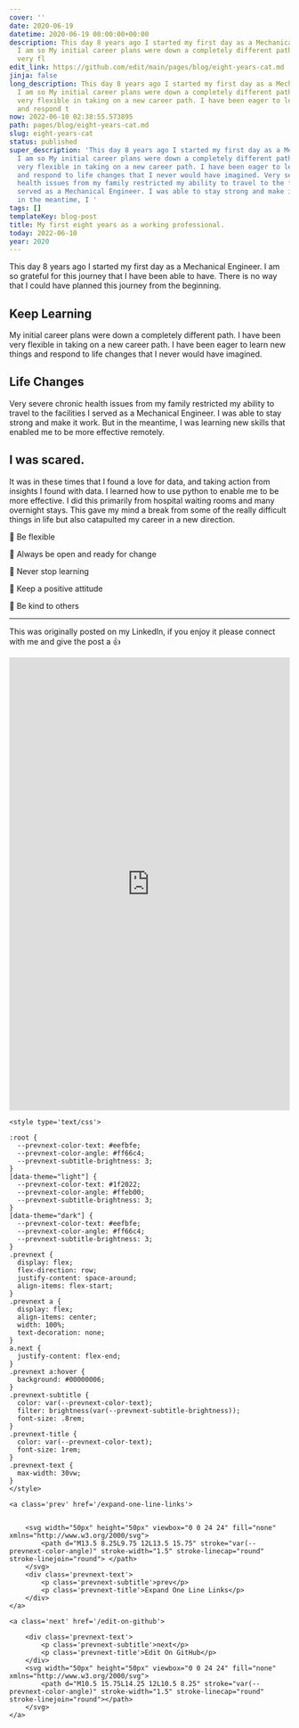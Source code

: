 ```yaml
---
cover: ''
date: 2020-06-19
datetime: 2020-06-19 00:00:00+00:00
description: This day 8 years ago I started my first day as a Mechanical Engineer.
  I am so My initial career plans were down a completely different path. I have been
  very fl
edit_link: https://github.com/edit/main/pages/blog/eight-years-cat.md
jinja: false
long_description: This day 8 years ago I started my first day as a Mechanical Engineer.
  I am so My initial career plans were down a completely different path. I have been
  very flexible in taking on a new career path. I have been eager to learn new things
  and respond t
now: 2022-06-10 02:38:55.573895
path: pages/blog/eight-years-cat.md
slug: eight-years-cat
status: published
super_description: 'This day 8 years ago I started my first day as a Mechanical Engineer.
  I am so My initial career plans were down a completely different path. I have been
  very flexible in taking on a new career path. I have been eager to learn new things
  and respond to life changes that I never would have imagined. Very severe chronic
  health issues from my family restricted my ability to travel to the facilities I
  served as a Mechanical Engineer. I was able to stay strong and make it work. But
  in the meantime, I '
tags: []
templateKey: blog-post
title: My first eight years as a working professional.
today: 2022-06-10
year: 2020
---
```


This day 8 years ago I started my first day as a Mechanical Engineer. I am so
grateful for this journey that I have been able to have. There is no way that I
could have planned this journey from the beginning.

## Keep Learning

My initial career plans were down a completely different path. I have been very flexible in taking on a new career path. I have been eager to learn new things and respond to life changes that I never would have imagined.

## Life Changes

Very severe chronic health issues from my family restricted my ability to travel to the facilities I served as a Mechanical Engineer. I was able to stay strong and make it work. But in the meantime, I was learning new skills that enabled me to be more effective remotely.

## I was scared.

It was in these times that I found a love for data, and taking action from insights I found with data. I learned how to use python to enable me to be more effective. I did this primarily from hospital waiting rooms and many overnight stays. This gave my mind a break from some of the really difficult things in life but also catapulted my career in a new direction.


🔼 Be flexible

🔼 Always be open and ready for change

🔼 Never stop learning

🔼 Keep a positive attitude

🔼 Be kind to others

---

This was originally posted on my LinkedIn, if you enjoy it please connect with me and give the post a 👍

<iframe src="https://www.linkedin.com/embed/feed/update/urn:li:share:6679445409351393280" height="813" width="504" frameborder="0" allowfullscreen="" title="Embedded post"></iframe>
<div class='prevnext'>

    <style type='text/css'>

    :root {
      --prevnext-color-text: #eefbfe;
      --prevnext-color-angle: #ff66c4;
      --prevnext-subtitle-brightness: 3;
    }
    [data-theme="light"] {
      --prevnext-color-text: #1f2022;
      --prevnext-color-angle: #ffeb00;
      --prevnext-subtitle-brightness: 3;
    }
    [data-theme="dark"] {
      --prevnext-color-text: #eefbfe;
      --prevnext-color-angle: #ff66c4;
      --prevnext-subtitle-brightness: 3;
    }
    .prevnext {
      display: flex;
      flex-direction: row;
      justify-content: space-around;
      align-items: flex-start;
    }
    .prevnext a {
      display: flex;
      align-items: center;
      width: 100%;
      text-decoration: none;
    }
    a.next {
      justify-content: flex-end;
    }
    .prevnext a:hover {
      background: #00000006;
    }
    .prevnext-subtitle {
      color: var(--prevnext-color-text);
      filter: brightness(var(--prevnext-subtitle-brightness));
      font-size: .8rem;
    }
    .prevnext-title {
      color: var(--prevnext-color-text);
      font-size: 1rem;
    }
    .prevnext-text {
      max-width: 30vw;
    }
    </style>
    
    <a class='prev' href='/expand-one-line-links'>
    

        <svg width="50px" height="50px" viewbox="0 0 24 24" fill="none" xmlns="http://www.w3.org/2000/svg">
            <path d="M13.5 8.25L9.75 12L13.5 15.75" stroke="var(--prevnext-color-angle)" stroke-width="1.5" stroke-linecap="round" stroke-linejoin="round"> </path>
        </svg>
        <div class='prevnext-text'>
            <p class='prevnext-subtitle'>prev</p>
            <p class='prevnext-title'>Expand One Line Links</p>
        </div>
    </a>
    
    <a class='next' href='/edit-on-github'>
    
        <div class='prevnext-text'>
            <p class='prevnext-subtitle'>next</p>
            <p class='prevnext-title'>Edit On GitHub</p>
        </div>
        <svg width="50px" height="50px" viewbox="0 0 24 24" fill="none" xmlns="http://www.w3.org/2000/svg">
            <path d="M10.5 15.75L14.25 12L10.5 8.25" stroke="var(--prevnext-color-angle)" stroke-width="1.5" stroke-linecap="round" stroke-linejoin="round"></path>
        </svg>
    </a>
  </div>